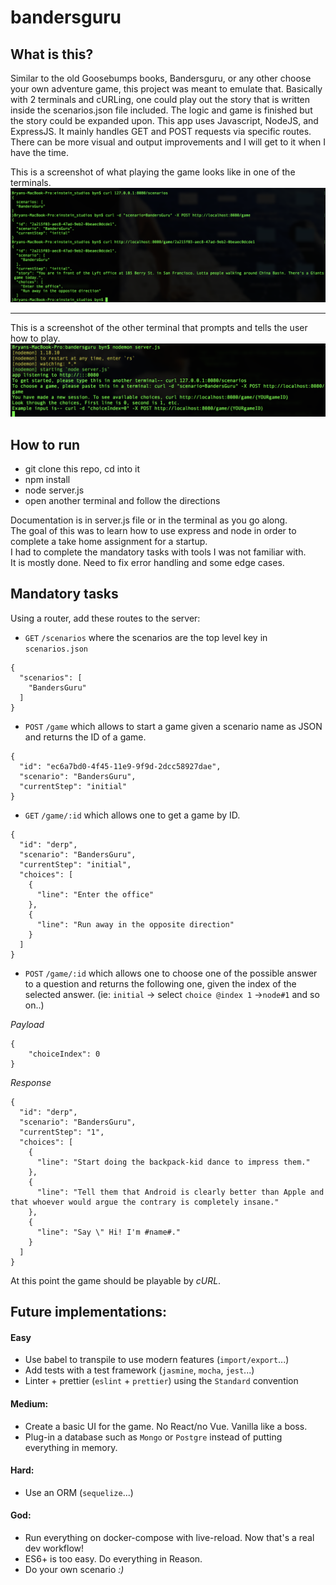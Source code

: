 # bandersguru

## What is this?

Similar to the old Goosebumps books, Bandersguru, or any other choose your own adventure game, this project was meant to emulate that. Basically with 2 terminals and cURLing, one could play out the story that is written inside the scenarios.json file included. The logic and game is finished but the story could be expanded upon. This app uses Javascript, NodeJS, and ExpressJS. It mainly handles GET and POST requests via specific routes. There can be more visual and output improvements and I will get to it when I have the time.


This is a screenshot of what playing the game looks like in one of the terminals.
![A screen shot of what the game looks like. A text based adventure game.](https://github.com/byn3/bandersguru/blob/master/playingBanders.png)

___ 

This is a screenshot of the other terminal that prompts and tells the user how to play.
![A screen shot of what the node terminal looks like. It tells you how to play.](https://github.com/byn3/bandersguru/blob/master/node%20index.png)

## How to run

* git clone this repo, cd into it
* npm install
* node server.js
* open another terminal and follow the directions  

Documentation is in server.js file or in the terminal as you go along.    
The goal of this was to learn how to use express and node in order to complete a take home assignment for a startup.  
I had to complete the mandatory tasks with tools I was not familiar with.   
It is mostly done. Need to fix error handling and some edge cases.  

## Mandatory tasks

Using a router, add these routes to the server:

- `GET` `/scenarios` where the scenarios are the top level key in `scenarios.json`

```
{
  "scenarios": [
    "BandersGuru"
  ]
}
```
- `POST`  `/game` which allows to start a game given a scenario name as JSON and returns the ID of a game.

```
{
  "id": "ec6a7bd0-4f45-11e9-9f9d-2dcc58927dae",
  "scenario": "BandersGuru",
  "currentStep": "initial"
}
```
- `GET` `/game/:id` which allows one to get a game by ID.
```
{
  "id": "derp",
  "scenario": "BandersGuru",
  "currentStep": "initial",
  "choices": [
    {
      "line": "Enter the office"
    },
    {
      "line": "Run away in the opposite direction"
    }
  ]
}
```
- `POST` `/game/:id` which allows one to choose one of the possible answer to a question and returns the following one, given the index of the selected answer. (ie: `initial` -> select `choice @index 1`  ->`node#1` and so on..)


*Payload*
``` 
{
    "choiceIndex": 0
}
```

*Response*
```
{
  "id": "derp",
  "scenario": "BandersGuru",
  "currentStep": "1",
  "choices": [
    {
      "line": "Start doing the backpack-kid dance to impress them."
    },
    {
      "line": "Tell them that Android is clearly better than Apple and that whoever would argue the contrary is completely insane."
    },
    {
      "line": "Say \" Hi! I'm #name#."
    }
  ]
}
```

At this point the game should be playable by *cURL*.


## Future implementations: 

#### Easy

- Use babel to transpile to use modern features (`import/export`...)
- Add tests with a test framework (`jasmine`, `mocha`, `jest`...)
- Linter + prettier (`eslint` + `prettier`) using the `Standard` convention

#### Medium:

- Create a basic UI for the game. No React/no Vue. Vanilla like a boss.
- Plug-in a database such as `Mongo` or `Postgre` instead of putting everything in memory.

#### Hard:

- Use an ORM (`sequelize`...)

#### God:

- Run everything on docker-compose with live-reload. Now that's a real dev workflow!
- ES6+ is too easy. Do everything in Reason.
- Do your own scenario *:)*

